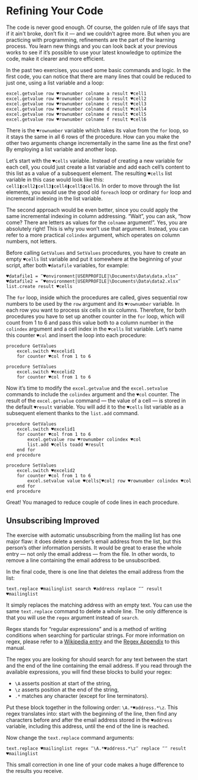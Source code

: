 # Refining Your Code

The code is never good enough. Of course, the golden rule of life says that if it ain't broke, don’t fix it — and we couldn’t agree more. But when you are practicing with programming, refinements are the part of the learning process. You learn new things and you can look back at your previous works to see if it’s possible to use your latest knowledge to optimize the code, make it clearer and more efficient.

In the past two exercises, you used some basic commands and logic. In the first code, you can notice that there are many lines that could be reduced to just one, using a list variable and a loop:

```G1ANT
excel.getvalue row ♥rownumber colname a result ♥cell1
excel.getvalue row ♥rownumber colname b result ♥cell2
excel.getvalue row ♥rownumber colname c result ♥cell3
excel.getvalue row ♥rownumber colname d result ♥cell4
excel.getvalue row ♥rownumber colname e result ♥cell5
excel.getvalue row ♥rownumber colname f result ♥cell6
```

There is the `♥rownumber` variable which takes its value from the `for` loop, so it stays the same in all 6 rows of the procedure. How can you make the other two arguments change incrementally in the same line as the first one? By employing a list variable and another loop.

Let’s start with the `♥cells` variable. Instead of creating a new variable for each cell, you could just create a list variable and add each cell’s content to this list as a value of a subsequent element. The resulting `♥cells` list variable in this case would look like this: `cell1❚cell2❚cell3❚cell4❚cell5❚cell6`. In order to move through the list elements, you would use the good old `foreach` loop or ordinary `for` loop and incremental indexing in the list variable.

The second approach would be even better, since you could apply the same incremental indexing in column addressing. “Wait”, you can ask, “how come? There are letters as values for the `colname` argument!”. Yes, you are absolutely right! This is why you won’t use that argument. Instead, you can refer to a more practical `colindex` argument, which operates on column numbers, not letters.

Before calling `GetValues` and `SetValues` procedures, you have to create an empty `♥cells` list variable and put it somewhere at the beginning of your script, after both `♥datafile` variables, for example:

```G1ANT
♥datafile1 = ‴♥environment⟦USERPROFILE⟧\Documents\Data\data.xlsx‴
♥datafile2 = ‴♥environment⟦USERPROFILE⟧\Documents\Data\data2.xlsx‴
list.create result ♥cells
```

The `for` loop, inside which the procedures are called, gives sequential row numbers to be used by the `row` argument and its  `♥rownumber` variable. In each row you want to process six cells in six columns. Therefore, for both procedures you have to set up another counter in the `for` loop, which will count from 1 to 6 and pass this value both to a column number in the `colindex` argument and a cell index in the `♥cells` list variable. Let’s name this counter `♥col` and insert the loop into each procedure:

```G1ANT
procedure GetValues
    excel.switch ♥excelid1
    for counter ♥col from 1 to 6
```

```G1ANT
procedure SetValues
    excel.switch ♥excelid2
    for counter ♥col from 1 to 6
```

Now it’s time to modify the `excel.getvalue` and the `excel.setvalue` commands to include the `colindex` argument and the `♥col` counter. The result of the `excel.getvalue` command — the value of a cell — is stored in the default `♥result` variable. You will add it to the `♥cells` list variable as a subsequent element thanks to the `list.add` command.

```G1ANT
procedure GetValues
    excel.switch ♥excelid1
    for counter ♥col from 1 to 6
        excel.getvalue row ♥rownumber colindex ♥col
        list.add ♥cells toadd ♥result
    end for
end procedure
```

```G1ANT
procedure SetValues
    excel.switch ♥excelid2
    for counter ♥col from 1 to 6
        excel.setvalue value ♥cells⟦♥col⟧ row ♥rownumber colindex ♥col
    end for
end procedure
```

Great! You managed to reduce couple of code lines in each procedure.

## Unsubscribing Improved

The exercise with automatic unsubscribing from the mailing list has one major flaw: it does delete a sender’s email address from the list, but this person’s other information persists. It would be great to erase the whole entry — not only the email address — from the file. In other words, to remove a line containing the email address to be unsubscribed.

In the final code, there is one line that deletes the email address from the list:

```G1ANT
text.replace ♥mailinglist search ♥address replace ‴‴ result ♥mailinglist
```

It simply replaces the matching address with an empty text. You can use the same `text.replace` command to delete a whole line. The only difference is that you will use the `regex` argument instead of `search`.

Regex stands for “regular expressions” and is a method of writing conditions when searching for particular strings. For more information on regex, please refer to a [Wikipedia entry](https://en.wikipedia.org/wiki/Regular_expression) and the [Regex Appendix](https://manual.g1ant.com/link/G1ANT.Manual/appendices/regex.md) to this manual.

The regex you are looking for should search for any text between the start and the end of the line containing the email address. If you read through the available expressions, you will find these blocks to build your regex:

* `\A` asserts position at start of the string,
* `\z` asserts position at the end of the string,
* `.*` matches any character (except for line terminators).

Put these block together in the following order: `\A.*♥address.*\z`. This regex translates into: start with the beginning of the line, then find any characters before and after the email address stored in the `♥address` variable, including this address, until the end of the line is reached.

Now change the `text.replace` command arguments:

```G1ANT
text.replace ♥mailinglist regex ‴\A.*♥address.*\z‴ replace ‴‴ result ♥mailinglist
```

This small correction in one line of your code makes a huge difference to the results you receive.
